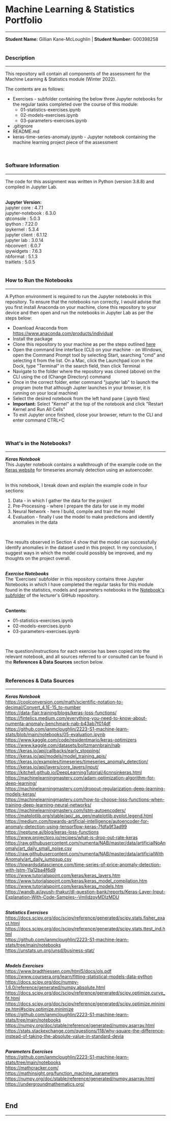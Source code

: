 # Machine Learning & Statistics Portfolio    
***  
**Student Name:** Gillian Kane-McLoughlin  | **Student Number:** G00398258  
<br>  
  
### Description  
***
This repository will contain all components of the assessment for the Machine Learning & Statistics module (Winter 2022).  <br>  
  
The contents are as follows:  
- Exercises - subfolder containing the below three Jupyter notebooks for the regular tasks completed over the course of this module:  
    - 01-statistics-exercises.ipynb  
    - 02-models-exercises.ipynb  
    - 03-parameters-exercises.ipynb  
- .gitignore   
- README.md  
- keras-time-series-anomaly.ipynb - Jupyter notebook containing the machine learning project piece of the assessment  
<br>  
  
### Software Information
***
The code for this assignment was written in Python (version 3.8.8) and compiled in Jupyter Lab.  
<br>  
  
__Jupyter Version:__  
jupyter core : 4.7.1  
jupyter-notebook : 6.3.0  
qtconsole : 5.0.3  
ipython : 7.22.0  
ipykernel : 5.3.4  
jupyter client : 6.1.12  
jupyter lab : 3.0.14  
nbconvert : 6.0.7  
ipywidgets : 7.6.3  
nbformat : 5.1.3  
traitlets : 5.0.5  
<br>  
  
### How to Run the Notebooks 
***
A Python environment is required to run the Jupyter notebooks in this repository. To ensure that the notebooks run correctly, I would advise that you first install Anaconda on your machine, clone this repository to your device and then open and run the notebooks in Jupyter Lab as per the steps below:  
- Download Anaconda from https://www.anaconda.com/products/individual  
- Install the package  
- Clone this repository to your machine as per the steps outlined [here](https://docs.github.com/en/repositories/creating-and-managing-repositories/cloning-a-repository)    
- Open the command line interface (CLI) on your machine - on Windows, open the Command Prompt tool by selecting Start, searching "cmd" and selecting it from the list. On a Mac, click the Launchpad icon in the Dock, type "Terminal" in the search field, then click Terminal  
- Navigate to the folder where the repository was cloned (above) on the CLI using the cd (Change Directory) command  
- Once in the correct folder, enter command "jupyter lab" to launch the program (note that although Jupter launches in your browser, it is running on your local machine)  
- Select the desired notebook from the left hand pane (.ipynb files)  
- **Important:** Select "Kernel" at the top of the notebook and click "Restart Kernel and Run All Cells"  
- To exit Jupyter once finished, close your browser, return to the CLI and enter command CTRL+C  
<br>  
  
### What's in the Notebooks?  
***
**_Keras Notebook_**  
This Jupyter notebook contains a walkthrough of the example code on the [Keras website](https://keras.io/examples/timeseries/timeseries_anomaly_detection/) for timeseries anomaly detection using an autoencoder.   
<br>  
  
In this notebook, I break down and explain the example code in four sections:  
1. Data - in which I gather the data for the project  
2. Pre-Processing - where I prepare the data for use in my model  
3. Neural Network - here I build, compile and train the model   
4. Evaluation - finally I use the model to make predictions and identify anomalies in the data  
<br>  
  
The results observed in Section 4 show that the model can successfully identify anomalies in the dataset used in this project. In my conclusion, I suggest ways in which the model could possibly be improved, and my thoughts on the project overall.  
<br>  
  
**_Exercise Notebooks_**  
The 'Exercises' subfolder in this repository contains three Jupyter Notebooks in which I have completed the regular tasks for this module found in the statistics, models and parameters notebooks in the [Notebook's subfolder](https://github.com/ianmcloughlin/2223-S1-machine-learn-stats/tree/main/notebooks) of the lecturer's GitHub repository.  
<br>  
  
__Contents:__  
- 01-statistics-exercises.ipynb  
- 02-models-exercises.ipynb  
- 03-parameters-exercises.ipynb  
<br>  
  
The question/instructions for each exercise has been copied into the relevant notebook, and all sources referred to or consulted can be found in the __References & Data Sources__ section below.  
<br>  
  
### References & Data Sources  
***
**_Keras Notebook_**  
https://coolconversion.com/math/scientific-notation-to-decimal/Convert_4.1E-15_to-number  
https://data-flair.training/blogs/keras-loss-functions/  
https://fintelics.medium.com/everything-you-need-to-know-about-numenta-anomaly-benchmark-nab-b43ab7f014df  
https://github.com/ianmcloughlin/2223-S1-machine-learn-stats/blob/main/notebooks/05-evaluation.ipynb  
https://www.kaggle.com/code/residentmario/keras-optimizers  
https://www.kaggle.com/datasets/boltzmannbrain/nab  
https://keras.io/api/callbacks/early_stopping/  
https://keras.io/api/models/model_training_apis/  
https://keras.io/examples/timeseries/timeseries_anomaly_detection/  
https://keras.io/api/layers/core_layers/input/  
https://kitchell.github.io/DeepLearningTutorial/4cnnsinkeras.html  
https://machinelearningmastery.com/adam-optimization-algorithm-for-deep-learning/  
https://machinelearningmastery.com/dropout-regularization-deep-learning-models-keras/  
https://machinelearningmastery.com/how-to-choose-loss-functions-when-training-deep-learning-neural-networks/  
https://machinelearningmastery.com/lstm-autoencoders/  
https://matplotlib.org/stable/api/_as_gen/matplotlib.pyplot.legend.html  
https://medium.com/towards-artificial-intelligence/autoencoder-for-anomaly-detection-using-tensorflow-keras-7fdfa9f3ad99  
https://neptune.ai/blog/keras-loss-functions  
https://www.projectpro.io/recipes/what-is-drop-out-rate-keras  
https://raw.githubusercontent.com/numenta/NAB/master/data/artificialNoAnomaly/art_daily_small_noise.csv  
https://raw.githubusercontent.com/numenta/NAB/master/data/artificialWithAnomaly/art_daily_jumpsup.csv  
https://towardsdatascience.com/time-series-of-price-anomaly-detection-with-lstm-11a12ba4f6d9  
https://www.tutorialspoint.com/keras/keras_layers.htm  
https://www.tutorialspoint.com/keras/keras_model_compilation.htm  
https://www.tutorialspoint.com/keras/keras_models.htm  
https://wandb.ai/ayush-thakur/dl-question-bank/reports/Keras-Layer-Input-Explanation-With-Code-Samples--VmlldzoyMDIzMDU  
<br>  
  
**_Statistics Exercises_**  
 https://docs.scipy.org/doc/scipy/reference/generated/scipy.stats.fisher_exact.html  
 https://docs.scipy.org/doc/scipy/reference/generated/scipy.stats.ttest_ind.html  
 https://github.com/ianmcloughlin/2223-S1-machine-learn-stats/tree/main/notebooks  
 https://unstats.un.org/unsd/business-stat/  
<br>  
  
**_Models Exercises_**  
https://www.bradthiessen.com/html5/docs/ols.pdf  
https://www.coursera.org/learn/fitting-statistical-models-data-python  
https://docs.scipy.org/doc/numpy-1.6.0/reference/generated/numpy.absolute.html  
https://docs.scipy.org/doc/scipy/reference/generated/scipy.optimize.curve_fit.html  
https://docs.scipy.org/doc/scipy/reference/generated/scipy.optimize.minimize.html#scipy.optimize.minimize  
https://github.com/ianmcloughlin/2223-S1-machine-learn-stats/tree/main/notebooks  
https://numpy.org/doc/stable/reference/generated/numpy.asarray.html  
https://stats.stackexchange.com/questions/118/why-square-the-difference-instead-of-taking-the-absolute-value-in-standard-devia  
<br>  
  
**_Parameters Exercises_**  
https://github.com/ianmcloughlin/2223-S1-machine-learn-stats/tree/main/notebooks  
https://mathcracker.com/  
https://mathinsight.org/function_machine_parameters  
https://numpy.org/doc/stable/reference/generated/numpy.asarray.html  
https://undergroundmathematics.org/  
<br>  
  
## End  
***